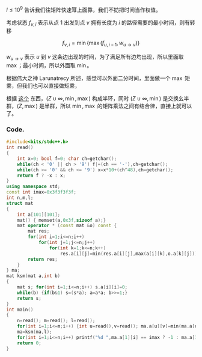 $l \le 10^9$ 告诉我们往矩阵快速幂上面靠，我们不妨把时间当作权值。

考虑状态 $f_{v,i}$ 表示从点 $1$ 出发到点 $v$ 拥有长度为 $i$ 的路径需要的最小时间，则有转移

$$f_{v,i} = \min \{\max(f_{u,i-1},w_{u \rightarrow v}) \}$$

$w_{u \rightarrow v}$ 表示 $u$ 到 $v$ 这条边出现的时间，为了满足所有边均出现，所以里面取 $\max$；最小时间，所以外面取 $\min$。

根据伟大之神 Larunatrecy 所述，感觉可以外面二分时间，里面做一个 $\max$ 矩乘，但我们也可以直接做矩乘，

根据 [这个](https://www.cnblogs.com/juruo-zzt/p/16813076.html) 东西，$(Z \cup \infty, \min , \max )$ 构成半环，同时 $(Z \cup \infty, \min)$ 是交换幺半群，$(Z, \max)$ 是半群，所以 $\min ,\max$ 的矩阵乘法之间有结合律，直接上就可以了。

### Code.

```cpp
#include<bits/stdc++.h>
int read()
{
	int x=0; bool f=0; char ch=getchar();
	while(ch < '0' || ch > '9') f|=(ch == '-'),ch=getchar();
	while(ch >= '0' && ch <= '9') x=x*10+(ch^48),ch=getchar();
	return f ? -x : x;
}
using namespace std;
const int imax=0x3f3f3f3f;
int n,m,l;
struct mat
{
	int a[101][101];
	mat() { memset(a,0x3f,sizeof a);}
	mat operator * (const mat &o) const {
		mat res;
		for(int i=1;i<=n;i++)
			for(int j=1;j<=n;j++)
				for(int k=1;k<=n;k++)
					res.a[i][j]=min(res.a[i][j],max(a[i][k],o.a[k][j]));
		return res;
	}
} ma;
mat ksm(mat a,int b)
{
	mat s; for(int i=1;i<=n;i++) s.a[i][i]=0;
	while(b) {if(b&1) s=(s*a); a=a*a; b>>=1;}
	return s;
}
int main()
{
	n=read(); m=read(); l=read();
	for(int i=1;i<=m;i++) {int u=read(),v=read(); ma.a[u][v]=min(ma.a[u][v],i);}
	ma=ksm(ma,l);
	for(int i=1;i<=n;i++) printf("%d ",ma.a[1][i] == imax ? -1 : ma.a[1][i]); 
	return 0;
}
```